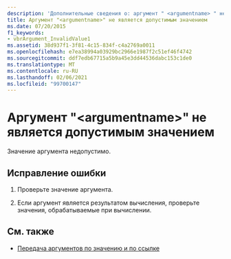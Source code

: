 ```yaml
---
description: 'Дополнительные сведения о: аргумент " <argumentname> " не является допустимым значением'
title: Аргумент "<argumentname>" не является допустимым значением
ms.date: 07/20/2015
f1_keywords:
- vbrArgument_InvalidValue1
ms.assetid: 38d937f1-3f81-4c15-834f-c4a2769a0011
ms.openlocfilehash: e7ea38994a03929bc2966e1987f2c51ef46f4742
ms.sourcegitcommit: ddf7edb67715a5b9a45e3dd44536dabc153c1de0
ms.translationtype: MT
ms.contentlocale: ru-RU
ms.lasthandoff: 02/06/2021
ms.locfileid: "99700147"
---
```

# <a name="argument-argumentname-is-not-a-valid-value"></a>Аргумент "\<argumentname>" не является допустимым значением

Значение аргумента недопустимо.  
  
## <a name="to-correct-this-error"></a>Исправление ошибки  
  
1. Проверьте значение аргумента.  
  
2. Если аргумент является результатом вычисления, проверьте значения, обрабатываемые при вычислении.  
  
## <a name="see-also"></a>См. также

- [Передача аргументов по значению и по ссылке](../programming-guide/language-features/procedures/passing-arguments-by-value-and-by-reference.md)
